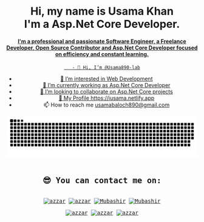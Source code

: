 <div align="center">
<h1 align="center"><br>Hi, my name is Usama Khan
  <br>
I'm a Asp.Net Core Developer.</h1>

</div>

<div align="center">
  <a href="https://github.com/Usama890-lab">
<!--   <img  src="https://avatars.githubusercontent.com/u/59395132?v=4" -->
<!--        alt="ME" /></a> -->
</div>
<h4 align="center">
I'm a professional and passionate Software Engineer, a Freelance Developer, Open Source Contributor and Asp.Net Core Developer focused on efficiency and constant learning.</h4>

<div align="center">
 <!-- <a href="https://github.com/Usama890-lab">
  <img  src="https://github.com/1999AZZAR/1999AZZAR/blob/main/resources/img/grid-snake.svg"
       alt="snake" /></a> -->
       
       - 👋 Hi, I’m @Usama890-lab
- 👀 I’m interested in Web Development
- 🌱 I’m currently working as Asp.Net Core Developer
- 💞️ I’m looking to collaborate on Asp.Net Core projects
- 👀 My Profile https://iusama.netlify.app
- 📫 How to reach me usamabaloch890@gmail.com
</div>

<div align="center">
  <a href="https://github.com/Usama890-lab">
  <img  src="https://github.com/1999AZZAR/1999AZZAR/blob/main/resources/img/grid-snake.svg"
       alt="snake" /></a>
</div>

<br>
<div>
  <samp>
    <h2 align="center">😎 You can contact me on:</h2>
    <p align="center">
      <br/>
      <a href="https://www.linkedin.com/in/usama-khan-baloch-86a5301b3/" target="_blank"><img align="center"
         src="https://img.shields.io/badge/linkedin-%231DA1F2.svg?style=for-the-badge&logo=linkedin&logoColor=white"
         alt="azzar" height="30"/></a>
      <a href="https://www.facebook.com/m.usama.khan.654/" target="_blank"><img align="center"
         src="https://img.shields.io/badge/facebook-4267B2.svg?style=for-the-badge&logo=facebook&logoColor=white"
         alt="azzar" height="30"/></a>
      <a href="mailto:usamabaloch890@gmail.com" target="blank"><img align="center"
         src="https://img.shields.io/badge/gmail-EA4335.svg?style=for-the-badge&logo=gmail&logoColor=white"
         alt="Mubashir" height="30"/></a>
          <a href="https://join.skype.com/invite/hGK9Zeoa409M" target="blank"><img align="center"
         src="https://img.shields.io/badge/Skype-%2300AFF0.svg?style=for-the-badge&logo=Skype&logoColor=white"
         alt="Mubashir" height="30"/></a>
    </p>
<p align="center">
      <a href="https://www.instagram.com/iusamabaloch944/?hl=en" target="_blank"><img align="center"
         src="https://img.shields.io/badge/Instagram-%23E4405F.svg?style=for-the-badge&logo=Instagram&logoColor=white"
         alt="azzar" height="30"/></a>
      <a href="https://wa.me/+923444441654" target="_blank"><img align="center"
         src="https://img.shields.io/badge/whatsapp-4B7F1.svg?style=for-the-badge&logo=whatsapp&logoColor=white"
         alt="azzar" height="30"/></a>
      <a href="https://twitter.com/@iusamabaloch" target="_blank"><img align="center"
         src="https://img.shields.io/badge/twitter-1DA1F2.svg?style=for-the-badge&logo=twitter&logoColor=white"
         alt="azzar" height="30"/></a>
      <br>
    </p>
  </samp>
</div>
